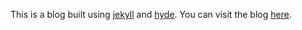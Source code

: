 This is a blog built using [jekyll](http://jekyllrb.com) and [hyde](http://andhyde.com). You can visit the blog [here](http://royr2.github.com). 
